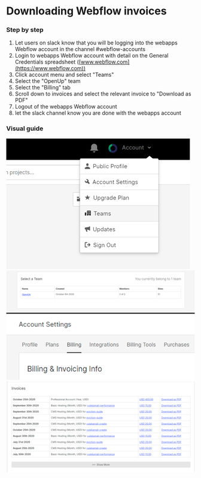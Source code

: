 # Downloading Webflow invoices

### Step by step

1. Let users on slack know that you will be logging into the webapps Webflow account in the channel #webflow-accounts
2. Login to webapps Webflow account with detail on the General Credentials spreadsheet ([www.webflow.com](https://www.webflow.com))
3. Click account menu and select "Teams"
4. Select the "OpenUp" team
5. Select the "Billing" tab
6. Scroll down to invoices and select the relevant invoice to "Download as PDF"
7. Logout of the webapps Webflow account
8. let the slack channel know you are done with the webapps account

### Visual guide

<div align="left">

<img src="../../.gitbook/assets/image (4).png" alt="Teams option in the account menu">

</div>

<div align="left">

<img src="../../.gitbook/assets/image (7).png" alt="Select the OpenUp team">

</div>

<div align="left">

<img src="../../.gitbook/assets/image (13).png" alt="Billing tab">

</div>

<div align="left">

<img src="../../.gitbook/assets/image (15).png" alt="Invoices section">

</div>
